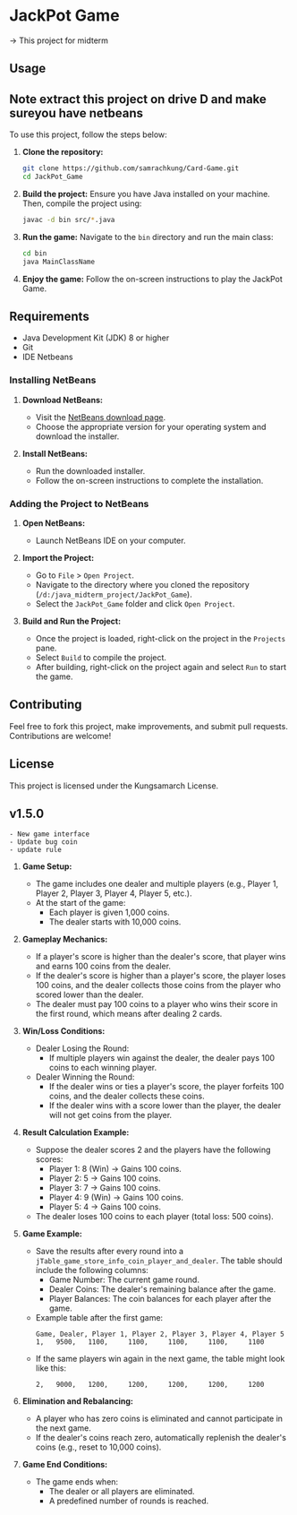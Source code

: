 # JackPot Game


-> This project for midterm 


## Usage
## Note extract this project on drive D and make sureyou have netbeans
To use this project, follow the steps below:



1. **Clone the repository:**
    ```sh
    git clone https://github.com/samrachkung/Card-Game.git
    cd JackPot_Game
    ```

2. **Build the project:**
    Ensure you have Java installed on your machine. Then, compile the project using:
    ```sh
    javac -d bin src/*.java
    ```

3. **Run the game:**
    Navigate to the `bin` directory and run the main class:
    ```sh
    cd bin
    java MainClassName
    ```

4. **Enjoy the game:**
    Follow the on-screen instructions to play the JackPot Game.

## Requirements

- Java Development Kit (JDK) 8 or higher
- Git
- IDE Netbeans

### Installing NetBeans

1. **Download NetBeans:**
    - Visit the [NetBeans download page](https://netbeans.apache.org/download/index.html).
    - Choose the appropriate version for your operating system and download the installer.

2. **Install NetBeans:**
    - Run the downloaded installer.
    - Follow the on-screen instructions to complete the installation.

### Adding the Project to NetBeans

1. **Open NetBeans:**
    - Launch NetBeans IDE on your computer.

2. **Import the Project:**
    - Go to `File` > `Open Project`.
    - Navigate to the directory where you cloned the repository (`/d:/java_midterm_project/JackPot_Game`).
    - Select the `JackPot_Game` folder and click `Open Project`.

3. **Build and Run the Project:**
    - Once the project is loaded, right-click on the project in the `Projects` pane.
    - Select `Build` to compile the project.
    - After building, right-click on the project again and select `Run` to start the game.


## Contributing

Feel free to fork this project, make improvements, and submit pull requests. Contributions are welcome!

## License

This project is licensed under the Kungsamarch License.

## v1.5.0

    - New game interface
    - Update bug coin
    - update rule 


1. **Game Setup:**
    - The game includes one dealer and multiple players (e.g., Player 1, Player 2, Player 3, Player 4, Player 5, etc.).
    - At the start of the game:
      - Each player is given 1,000 coins.
      - The dealer starts with 10,000 coins.

2. **Gameplay Mechanics:**
    - If a player's score is higher than the dealer's score, that player wins and earns 100 coins from the dealer.
    - If the dealer's score is higher than a player's score, the player loses 100 coins, and the dealer collects those coins from the player who scored lower than the dealer.
    - The dealer must pay 100 coins to a player who wins their score in the first round, which means after dealing 2 cards.

3. **Win/Loss Conditions:**
    - Dealer Losing the Round:
      - If multiple players win against the dealer, the dealer pays 100 coins to each winning player.
    - Dealer Winning the Round:
      - If the dealer wins or ties a player's score, the player forfeits 100 coins, and the dealer collects these coins.
      - If the dealer wins with a score lower than the player, the dealer will not get coins from the player.

4. **Result Calculation Example:**
    - Suppose the dealer scores 2 and the players have the following scores:
      - Player 1: 8 (Win) → Gains 100 coins.
      - Player 2: 5 → Gains 100 coins.
      - Player 3: 7 → Gains 100 coins.
      - Player 4: 9 (Win) → Gains 100 coins.
      - Player 5: 4 → Gains 100 coins.
    - The dealer loses 100 coins to each player (total loss: 500 coins).

5. **Game Example:**
    - Save the results after every round into a `jTable_game_store_info_coin_player_and_dealer`. The table should include the following columns:
      - Game Number: The current game round.
      - Dealer Coins: The dealer's remaining balance after the game.
      - Player Balances: The coin balances for each player after the game.
    - Example table after the first game:
      ```
      Game, Dealer, Player 1, Player 2, Player 3, Player 4, Player 5
      1,   9500,   1100,     1100,     1100,     1100,     1100
      ```
    - If the same players win again in the next game, the table might look like this:
      ```
      2,   9000,   1200,     1200,     1200,     1200,     1200
      ```

6. **Elimination and Rebalancing:**
    - A player who has zero coins is eliminated and cannot participate in the next game.
    - If the dealer's coins reach zero, automatically replenish the dealer's coins (e.g., reset to 10,000 coins).

7. **Game End Conditions:**
    - The game ends when:
      - The dealer or all players are eliminated.
      - A predefined number of rounds is reached.


